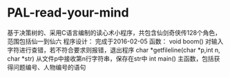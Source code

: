 # PAL-read-your-mind
基于决策树的、采用C语言编制的读心术小程序，共包含仙剑奇侠传128个角色，范围包括仙一到仙六
程序设计：
完成于2016-02-05
函数：
void boom() 对输入字符进行查错，若不符合要求则报错，退出程序
char *getfileline(char *p,int n, char *str) 从文件p中接收第n行字符串，保存在str中
int main() 主函数，包括获得问题编号、人物编号的语句
